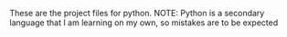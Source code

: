 These are the project files for python. NOTE: Python is a secondary language that I am learning on my own, so mistakes are to be expected
